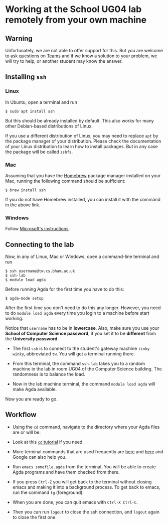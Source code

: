 # Working at the School UG04 lab remotely from your own machine

## Warning

Unfortunately, we are not able to offer support for this. But you are welcome to ask questions on [Teams](https://teams.microsoft.com/l/team/19%3aR61tJG-pMjV401vTB2LyPJrPPpwhLzKQb2XbdwC9R5s1%40thread.tacv2/conversations?groupId=61980408-0833-4885-91fa-2ecde6c7c03f&tenantId=b024cacf-dede-4241-a15c-3c97d553e9f3) and if we know a solution to your problem, we will try to help, or another student may know the answer.


## Installing `ssh`

### Linux

In Ubuntu, open a terminal and run
```
$ sudo apt install ssh
```
But this should be already installed by default.
This also works for many other Debian-based distributions of Linux.

If you use a different distribution of Linux, you may need to replace `apt` by the package manager of your distribution. Please check the documentation of your Linux distribution to learn how to install packages. But in any case the package will be called `sshfs`.

### Mac

Assuming that you have the [Homebrew](https://brew.sh) package manager installed
on your Mac, running the following command should be sufficient:

```
$ brew install ssh
```

If you do not have Homebrew installed, you can install it with the command in the above link.

### Windows

Follow [Microsoft's instructions](https://docs.microsoft.com/en-us/windows-server/administration/openssh/openssh_install_firstuse).

## Connecting to the lab

Now, in any of Linux, Mac or Windows, open a command-line terminal and run
```
$ ssh username@tw.cs.bham.ac.uk
$ ssh-lab
$ module load agda
```
Before running Agda for the first time you have to do this:
```
$ agda-mode setup
```
After the first time you don't need to do this any longer. However, you need to do `module load agda` every time you login to a machine before start working.

Notice that `username` has to be in **lowercase**. Also, make sure you use your **School of Computer Science password**, if you set it to be **different** from the **University password**.

 * The first `ssh` is to connect to the student's gateway machine `tinky-winky`,
   abbreviated `tw`. You will get a terminal running there.

 * From this terminal, the command `ssh-lab` takes you to a random machine in the lab in
   room UG04 of the Computer Science building. The randomness is to balance the load.

 * Now in the lab machine terminal, the command `module load agda` will make Agda
   available.

Now you are ready to go.

## Workflow

 * Using the `cd` command, navigate to the directory where your Agda files are or will be.

 * Look at this [`cd` tutorial](https://linuxize.com/post/linux-cd-command/) if you need.

 * More terminal commands that are used frequently are [here](https://www.hostinger.co.uk/tutorials/linux-commands) and [here](https://swcarpentry.github.io/shell-novice/reference.html) and Google can also help you.

 * Run `emacs somefile.agda` from the terminal. You will be able to create Agda programs and have them checked from there.

 * If you press `Ctrl-Z` you will get back to the terminal without closing emacs and making it into a background process. To get back to emacs, run the command `fg` (foreground).

 * When you are done, you can quit emacs with `Ctrl-X Ctrl-C`.

 * Then you can run `logout` to close the ssh connection, and `logout` again to close the first one.
